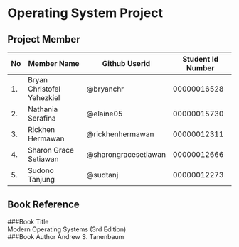 # Operating System Project

## Project Member
| No | Member Name | Github Userid | Student Id Number |
| ------ | ------ | ------ | ------ |
| 1. | Bryan Christofel Yehezkiel | @bryanchr | 00000016528 | 
| 2. | Nathania Serafina | @elaine05 |   00000015730 |
| 3. | Rickhen Hermawan | @rickhenhermawan |           00000012311 |
| 4. | Sharon Grace Setiawan | @sharongracesetiawan  | 00000012666 |
| 5. | Sudono Tanjung | @sudtanj |              				 00000012273 |

## Book Reference
###Book Title   
Modern Operating Systems (3rd Edition) <br>
###Book Author 
Andrew S. Tanenbaum
